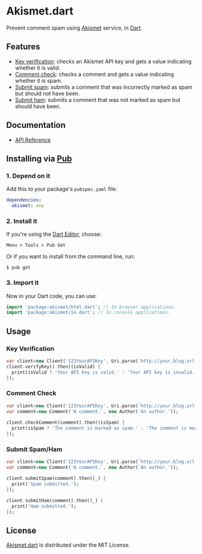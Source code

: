 # Akismet.dart
Prevent comment spam using [Akismet](https://akismet.com) service, in [Dart](https://www.dartlang.org).
	
## Features
* [Key verification](https://akismet.com/development/api/#verify-key): checks an Akismet API key and gets a value indicating whether it is valid.
* [Comment check](https://akismet.com/development/api/#comment-check): checks a comment and gets a value indicating whether it is spam.
* [Submit spam](https://akismet.com/development/api/#submit-spam): submits a comment that was incorrectly marked as spam but should not have been.
* [Submit ham](https://akismet.com/development/api/#submit-ham): submits a comment that was not marked as spam but should have been.

## Documentation
* [API Reference](http://akismet.belin.io/api)

## Installing via [Pub](https://pub.dartlang.org)

### 1. Depend on it
Add this to your package's `pubspec.yaml` file:
```yaml
dependencies:
  akismet: any
```

### 2. Install it
If you're using the [Dart Editor](https://www.dartlang.org/tools/editor), choose:
```
Menu > Tools > Pub Get
```

Or if you want to install from the command line, run:
```shell
$ pub get
```
	
### 3. Import it
Now in your Dart code, you can use:
```dart
import 'package:akismet/html.dart'; // In browser applications.
import 'package:akismet/io.dart'; // In console applications.
```

## Usage

### Key Verification
```dart
var client=new Client('123YourAPIKey', Uri.parse('http://your.blog.url'));    
client.verifyKey().then((isValid) {
  print(isValid ? 'Your API key is valid.' : 'Your API key is invalid.');
});
```
	
### Comment Check
```dart
var client=new Client('123YourAPIKey', Uri.parse('http://your.blog.url'));
var comment=new Comment('A comment.', new Author('An author.'));
  
client.checkComment(comment).then((isSpam) {
  print(isSpam ? 'The comment is marked as spam.' : 'The comment is marked as ham.');
});
```
	
### Submit Spam/Ham
```dart
var client=new Client('123YourAPIKey', Uri.parse('http://your.blog.url'));
var comment=new Comment('A comment.', new Author('An author.'));

client.submitSpam(comment).then((_) {
  print('Spam submitted.');
});

client.submitHam(comment).then((_) {
  print('Ham submitted.');
});
```

## License
[Akismet.dart](https://pub.dartlang.org/packages/akismet) is distributed under the MIT License.

